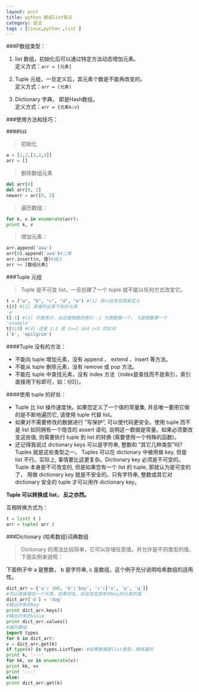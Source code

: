 ```yaml
---
layout: post
title: python 数组list笔记
category: 语法
tags : [linux,python ,list ]
---
```


###P数组类型：

1. list 数组，初始化后可以通过特定方法动态增加元素。<br>
定义方式：`arr = [元素]`

2. Tuple 元组，一旦定义后，其元素个数是不能再改变的。<br>
定义方式：`arr = (元素)`

3. Dictionary 字典， 即是Hash数组。<br>
定义方式：`arr = {元素k:v}`

###使用方法和技巧：

####list

> 初始化

```py
a = [1,2,[1,2,3]]
arr = []
```

> 删除数组元素

```py
del arr[0]
del arr[0, 2]
newarr = arr[0, 2]
```

> 遍历数组：

```py
for k, v in enumerate(arr):
print k, v
```

> 增加元素：

```py
arr.append('aaa')
arr[0].append('aaa')#二维
arr.insert(n, 值)#插入
arr += [数组元素]
```

###Tuple 元组

> Tuple 是不可变 list，一旦创建了一个 tuple 就不能以任何方式改变它。

```py
t = ("a", "b", "c", "d", "e") #[1] 用小括号包围来定义
t[0] #[2] 直接列出某下标的元素
'a'
t[-1] #[3] 负数表示，从后面倒数的索引 -1 为倒数第一个， 0是顺数第一个
'example'
t[1:3] #[4] 这里 1:3 是 i>=1 and i<3 的区间
('b', 'mpilgrim')
```

####Tuple 没有的方法：
+ 不能向 tuple 增加元素，没有 append 、 extend 、insert 等方法。
+ 不能从 tuple 删除元素，没有 remove 或 pop 方法。
+ 不能在 tuple 中查找元素，没有 index 方法（index是查找而不是索引，索引直接用下标即可，如：t[0]）。

####使用 tuple 的好处：

+ Tuple 比 list 操作速度快。如果您定义了一个值的常量集, 并且唯一要用它做的是不断地遍历它, 请使用 tuple 代替 list。
+ 如果对不需要修改的数据进行 “写保护”, 可以使代码更安全。使用 tuple 而不是 list 如同拥有一个隐含的 assert 语句, 说明这一数据是常量。如果必须要改变这些值, 则需要执行 tuple 到 list 的转换 (需要使用一个特殊的函数)。
+ 还记得我说过 dictionary keys 可以是字符串, 整数和 “其它几种类型”吗? Tuples 就是这些类型之一。 Tuples 可以在 dictionary 中被用做 key, 但是 list 不行。实际上, 事情要比这更复杂。Dictionary key 必须是不可变的。Tuple 本身是不可改变的, 但是如果您有一个 list 的 tuple, 那就认为是可变的了， 用做 dictionary key 就是不安全的。只有字符串, 整数或其它对 dictionary 安全的 tuple 才可以用作 dictionary key。

__Tuple 可以转换成 list， 反之亦然。__

互相转换方式为：

```py
t = list( t )
arr = tuple( arr )
```

###Dictionary (哈希数组)词典数组

> Dictionary 的用法比较简单，它可以存储任意值，并允许是不同类型的值，下面实例来说明：

下面例子中 a 是整数， b 是字符串, c 是数组，这个例子充分说明哈希数组的适用性。

```py
dict_arr = {'a': 100, 'b':'boy', 'c':['o', 'p', 'q']}
#可以直接增加一个元素，如果同名，则会改变原来的key的元素的值
dict_arr['d'] = 'dog'
#输出所有的key
print dict_arr.keys()
#输出所有的value
print dict_arr.values()
#遍历数组
import types
for k in dict_arr:
v = dict_arr.get(k)
if type(v) is types.ListType: #如果数据是list类型，继续遍历
print k, '---'
for kk, vv in enumerate(v):
print kk, vv
print '---'
else:
print dict_arr.get(k)
```